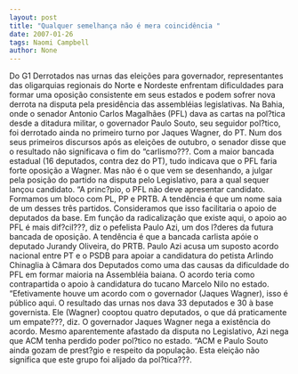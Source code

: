 ```yaml
---
layout: post
title: "Qualquer semelhança não é mera coincidência "
date: 2007-01-26
tags: Naomi Campbell
author: None
---
```

Do G1
Derrotados nas urnas das eleições para governador, representantes das oligarquias regionais do Norte e Nordeste enfrentam dificuldades para formar uma oposição consistente em seus estados e podem sofrer nova derrota na disputa pela presidência das assembléias legislativas. 
Na Bahia, onde o senador Antonio Carlos Magalhães (PFL) dava as cartas na pol?tica desde a ditadura militar, o governador Paulo Souto, seu seguidor pol?tico, foi derrotado ainda no primeiro turno por Jaques Wagner, do PT. Num dos seus primeiros discursos após as eleições de outubro, o senador disse que o resultado não significava o fim do “carlismo???. 
Com a maior bancada estadual (16 deputados, contra dez do PT), tudo indicava que o PFL faria forte oposição a Wagner. Mas não é o que vem se desenhando, a julgar pela posição do partido na disputa pelo Legislativo, para a qual sequer lançou candidato. “A princ?pio, o PFL não deve apresentar candidato. Formamos um bloco com PL, PP e PRTB. A tendência é que um nome saia de um desses três partidos.
Consideramos que isso facilitaria o apoio de deputados da base. Em função da radicalização que existe aqui, o apoio ao PFL é mais dif?cil???, diz o pefelista Paulo Azi, um dos l?deres da futura bancada de oposição. 
A tendência é que a bancada carlista apóie o deputado Jurandy Oliveira, do PRTB. Paulo Azi acusa um suposto acordo nacional entre PT e o PSDB para apoiar a candidatura do petista Arlindo Chinaglia à Câmara dos Deputados como uma das causas da dificuldade do PFL em formar maioria na Assembléia baiana. 
O acordo teria como contrapartida o apoio à candidatura do tucano Marcelo Nilo no estado. “Efetivamente houve um acordo com o governador (Jaques Wagner), isso é público aqui. O resultado das urnas nos dava 33 deputados e 30 à base governista. 
Ele (Wagner) cooptou quatro deputados, o que dá praticamente um empate???, diz. O governador Jaques Wagner nega a existência do acordo. Mesmo aparentemente afastado da disputa no 
Legislativo, Azi nega que ACM tenha perdido poder pol?tico no estado. “ACM e Paulo Souto ainda gozam de prest?gio e respeito da população. Esta eleição não significa que este grupo foi alijado da pol?tica???.  